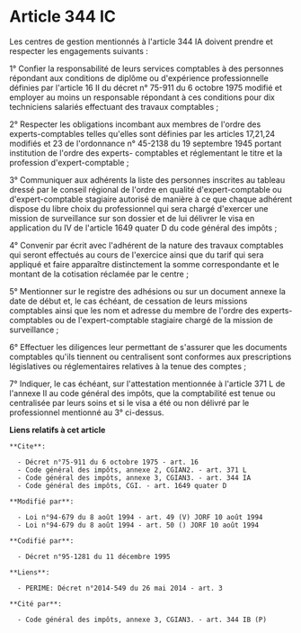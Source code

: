 # Article 344 IC

Les centres de gestion mentionnés à l'article 344 IA doivent prendre et respecter les engagements suivants : 

1° Confier la responsabilité de leurs services comptables à des personnes répondant aux conditions de diplôme ou d'expérience
professionnelle définies par l'article 16 II du décret n° 75-911 du 6 octobre 1975 modifié et employer au moins un
responsable répondant à ces conditions pour dix techniciens salariés effectuant des travaux comptables ; 

2° Respecter les obligations incombant aux membres de l'ordre des experts-comptables telles qu'elles sont définies par les
articles 17,21,24 modifiés et 23 de l'ordonnance n° 45-2138 du 19 septembre 1945 portant institution de l'ordre des experts-
comptables et réglementant le titre et la profession d'expert-comptable ; 

3° Communiquer aux adhérents la liste des personnes inscrites au tableau dressé par le conseil régional de l'ordre en qualité
d'expert-comptable ou d'expert-comptable stagiaire autorisé de manière à ce que chaque adhérent dispose du libre choix du
professionnel qui sera chargé d'exercer une mission de surveillance sur son dossier et de lui délivrer le visa en application
du IV de l'article 1649 quater D du code général des impôts ; 

4° Convenir par écrit avec l'adhérent de la nature des travaux comptables qui seront effectués au cours de l'exercice ainsi
que du tarif qui sera appliqué et faire apparaître distinctement la somme correspondante et le montant de la cotisation
réclamée par le centre ; 

5° Mentionner sur le registre des adhésions ou sur un document annexe la date de début et, le cas échéant, de cessation de
leurs missions comptables ainsi que les nom et adresse du membre de l'ordre des experts-comptables ou de l'expert-comptable
stagiaire chargé de la mission de surveillance ; 

6° Effectuer les diligences leur permettant de s'assurer que les documents comptables qu'ils tiennent ou centralisent sont
conformes aux prescriptions législatives ou réglementaires relatives à la tenue des comptes ; 

7° Indiquer, le cas échéant, sur l'attestation mentionnée à l'article 371 L de l'annexe II au code général des impôts, que la
comptabilité est tenue ou centralisée par leurs soins et si le visa a été ou non délivré par le professionnel mentionné au 3°
ci-dessus.

**Liens relatifs à cet article**

	**Cite**:

	  - Décret n°75-911 du 6 octobre 1975 - art. 16
	  - Code général des impôts, annexe 2, CGIAN2. - art. 371 L
	  - Code général des impôts, annexe 3, CGIAN3. - art. 344 IA
	  - Code général des impôts, CGI. - art. 1649 quater D

	**Modifié par**:

	  - Loi n°94-679 du 8 août 1994 - art. 49 (V) JORF 10 août 1994
	  - Loi n°94-679 du 8 août 1994 - art. 50 () JORF 10 août 1994

	**Codifié par**:

	  - Décret n°95-1281 du 11 décembre 1995

	**Liens**:

	  - PERIME: Décret n°2014-549 du 26 mai 2014 - art. 3

	**Cité par**:

	  - Code général des impôts, annexe 3, CGIAN3. - art. 344 IB (P)
